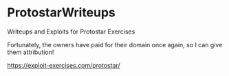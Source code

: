 # ProtostarWriteups
Writeups and Exploits for Protostar Exercises

Fortunately, the owners have paid for their domain once again, so I can give them attribution!

https://exploit-exercises.com/protostar/
